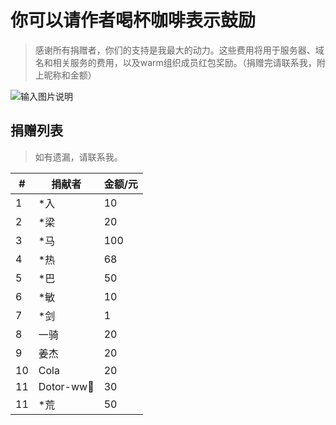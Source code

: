 # 你可以请作者喝杯咖啡表示鼓励
> 感谢所有捐赠者，你们的支持是我最大的动力。这些费用将用于服务器、域名和相关服务的费用，以及warm组织成员红包奖励。（捐赠完请联系我，附上昵称和金额）

![输入图片说明](https://foruda.gitee.com/images/1697770422557390406/7efa04d6_2218307.png "屏幕截图")

## 捐赠列表

> 如有遗漏，请联系我。


| **#** | **捐献者**    | **金额/元** |
|-------|------------|----------|
| 1     | *入         | 10       | 
| 2     | *梁         | 20       |
| 3     | *马         | 100      |
| 4     | *热         | 68       | 
| 5     | *巴         | 50       |
| 6     | *敏         | 10       |
| 7     | *剑         | 1        |
| 8     | 一骑         | 20       |
| 9     | 姜杰         | 20       |
| 10    | Cola       | 20       |
| 11    | Dotor-ww💪 | 30       |
| 11    | *荒         | 50       |